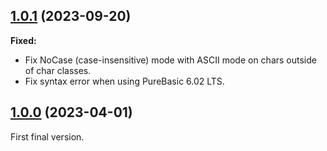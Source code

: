 ## [1.0.1] (2023-09-20)

**Fixed:**

- Fix NoCase (case-insensitive) mode with ASCII mode on chars outside of char classes.
- Fix syntax error when using PureBasic 6.02 LTS.

## [1.0.0] (2023-04-01)

First final version.

<!--------------------------------------------------------------------------->

[1.0.1]: https://github.com/SicroAtGit/RegEx-Engine/compare/v1.0.0...v1.0.1
[1.0.0]: https://github.com/SicroAtGit/RegEx-Engine/tree/v1.0.0

